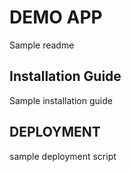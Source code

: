 # DEMO APP

Sample readme 

## Installation Guide

Sample installation guide

## DEPLOYMENT

sample deployment script